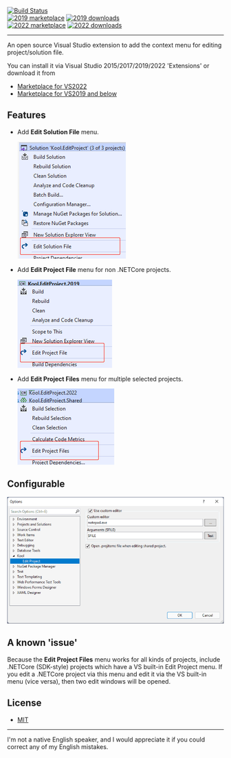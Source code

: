 [![Build Status](https://dev.azure.com/heku/vsix/_apis/build/status/heku.Kool.EditProject?branchName=main)](https://dev.azure.com/heku/vsix/_build/latest?definitionId=16&branchName=main)
<br>
[![2019 marketplace](https://img.shields.io/visual-studio-marketplace/v/heku.editproject.svg?label=2019-Marketplace)](https://marketplace.visualstudio.com/items?itemName=heku.EditProject)
[![2019 downloads](https://img.shields.io/visual-studio-marketplace/d/heku.editproject.svg?label=2019-Downloads)](https://marketplace.visualstudio.com/items?itemName=heku.EditProject)
<br>
[![2022 marketplace](https://img.shields.io/visual-studio-marketplace/v/heku.editproject2022.svg?label=2022-Marketplace)](https://marketplace.visualstudio.com/items?itemName=heku.EditProject2022)
[![2022 downloads](https://img.shields.io/visual-studio-marketplace/d/heku.editproject2022.svg?label=2022-Downloads)](https://marketplace.visualstudio.com/items?itemName=heku.EditProject2022)

--------

An open source Visual Studio extension to add the context menu for editing project/solution file.

You can install it via Visual Studio 2015/2017/2019/2022 'Extensions' or download it from
- [Marketplace for VS2022](https://marketplace.visualstudio.com/items?itemName=heku.EditProject2022)
- [Marketplace for VS2019 and below](https://marketplace.visualstudio.com/items?itemName=heku.EditProject)

## Features

- Add **Edit Solution File** menu.

    ![Edit Solution Screenshot](Screenshots/Solution.png)

- Add **Edit Project File** menu for non .NETCore projects.

    ![Edit Single Project Screenshot](Screenshots/SingleProject.png)

- Add **Edit Project Files** menu for multiple selected projects.
  
    ![Edit Multiple Projects Screenshot](Screenshots/MultipleProjects.png)

## Configurable

![Configurable](Screenshots/Options.png)

## A known 'issue'

Because the **Edit Project Files** menu works for all kinds of projects, include .NETCore (SDK-style) projects which have a VS built-in Edit Project menu.
If you edit a .NETCore project via this menu and edit it via the VS built-in menu (vice versa), then two edit windows will be opened.

## License

- [MIT](LICENSE)

----------------

I'm not a native English speaker, and I would appreciate it if you could correct any of my English mistakes.